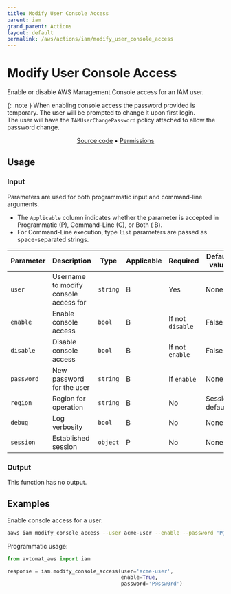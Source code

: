 ```yaml
---
title: Modify User Console Access
parent: iam
grand_parent: Actions
layout: default
permalink: /aws/actions/iam/modify_user_console_access
---
```


# Modify User Console Access

Enable or disable AWS Management Console access for an IAM user.<br/>

{: .note }
When enabling console access the password provided is temporary. The user will be prompted to change it upon first login.<br/> 
The user will have the `IAMUserChangePassword` policy attached to allow the password change.

<p align="center">
   <a href="https://github.com/avtomat-hub/avtomat-aws/tree/main/avtomat_aws/iam/modify_user_console_access.py">Source code</a> •
   <a href="/aws/permissions/iam/modify_user_console_access">Permissions</a>
</p>

## Usage

### Input

Parameters are used for both programmatic input and command-line arguments.<br/>

- The `Applicable` column indicates whether the parameter is accepted in Programmatic (P), Command-Line (C), or Both (
  B).<br/>
- For Command-Line execution, type `list` parameters are passed as space-separated strings.

| Parameter  | Description                           | Type     | Applicable | Required         | Default value   |
|------------|---------------------------------------|----------|------------|------------------|-----------------|
| `user`     | Username to modify console access for | `string` | B          | Yes              | None            |
| `enable`   | Enable console access                 | `bool`   | B          | If not `disable` | False           |
| `disable`  | Disable console access                | `bool`   | B          | If not `enable`  | False           |
| `password` | New password for the user             | `string` | B          | If `enable`      | None            |
| `region`   | Region for operation                  | `string` | B          | No               | Session default |
| `debug`    | Log verbosity                         | `bool`   | B          | No               | None            |
| `session`  | Established session                   | `object` | P          | No               | None            |

### Output

This function has no output.

## Examples

Enable console access for a user:

```bash
aaws iam modify_console_access --user acme-user --enable --password 'P@ssw0rd'
```

Programmatic usage:

```python
from avtomat_aws import iam

response = iam.modify_console_access(user='acme-user',
                                     enable=True,
                                     password='P@ssw0rd')
```